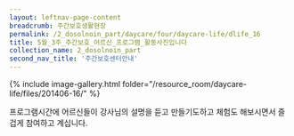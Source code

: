 ```yaml
--- 
layout: leftnav-page-content 
breadcrumb: 주간보호생활현장 
permalink: /2_dosolnoin_part/daycare/four/daycare-life/dlife_16
title: 5월_3주_주간보호_어르신_프로그램_활동사진입니다
collection_name: 2_dosolnoin_part
second_nav_title: '주간보호센터안내' 
---
```

{% include image-gallery.html folder="/resource_room/daycare-life/files/201406-16/" %}








프로그램시간에 어르신들이 강사님의 설명을 듣고 만들기도하고
체험도 해보시면서 즐겁게 참여하고 계십니다.